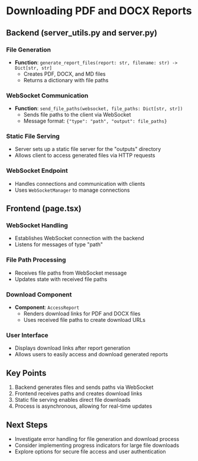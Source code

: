 # Downloading PDF and DOCX Reports

## Backend (server_utils.py and server.py)

### File Generation
- **Function**: `generate_report_files(report: str, filename: str) -> Dict[str, str]`
  - Creates PDF, DOCX, and MD files
  - Returns a dictionary with file paths

### WebSocket Communication
- **Function**: `send_file_paths(websocket, file_paths: Dict[str, str])`
  - Sends file paths to the client via WebSocket
  - Message format: `{"type": "path", "output": file_paths}`

### Static File Serving
- Server sets up a static file server for the "outputs" directory
- Allows client to access generated files via HTTP requests

### WebSocket Endpoint
- Handles connections and communication with clients
- Uses `WebSocketManager` to manage connections

## Frontend (page.tsx)

### WebSocket Handling
- Establishes WebSocket connection with the backend
- Listens for messages of type "path"

### File Path Processing
- Receives file paths from WebSocket message
- Updates state with received file paths

### Download Component
- **Component**: `AccessReport`
  - Renders download links for PDF and DOCX files
  - Uses received file paths to create download URLs

### User Interface
- Displays download links after report generation
- Allows users to easily access and download generated reports

## Key Points
1. Backend generates files and sends paths via WebSocket
2. Frontend receives paths and creates download links
3. Static file serving enables direct file downloads
4. Process is asynchronous, allowing for real-time updates

## Next Steps
- Investigate error handling for file generation and download process
- Consider implementing progress indicators for large file downloads
- Explore options for secure file access and user authentication



